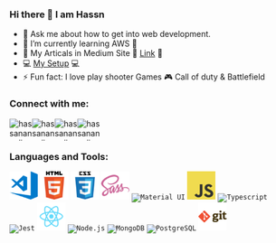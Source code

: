 ### Hi there 👋 I am Hassn

- 💬 Ask me about how to get into web development.
- 🌱 I’m currently learning AWS :dart: 
- 🔭 My Articals in Medium Site :link: [Link](https://medium.com/@hassanannajjar) :link: 
- :computer:  [My Setup](https://medium.com/@hassanannajjar/setup-your-device-as-a-web-developer-fa14632fde6d) :computer: 
- ⚡ Fun fact: I love play shooter Games :video_game: Call of duty & Battlefield

<!--
- 👯 I’m looking to collaborate on ...
- 🤔 I’m looking for help with ...
- 💬 Ask me about ...
- 📫 How to reach me: ...
- 😄 Pronouns: ...
[<img  alt="codeSTACKr.com" width="22px" src="https://raw.githubusercontent.com/iconic/open-iconic/master/svg/globe.svg" />](website)

-->
### Connect with me:
<div>
<a href='https://medium.com/@hassanannajjar'>
  <img align="left" alt="hassanannajjar | medium" width="40px" height='40px' src="https://cdn.jsdelivr.net/npm/simple-icons@v3/icons/medium.svg" />
</a>
<a href='https://twitter.com/hassanannajjar'>
<img align="left"  alt="hassanannajjar | Twitter" width="40px" height='40px' src="https://cdn.jsdelivr.net/npm/simple-icons@v3/icons/twitter.svg" />
</a>
<a href='https://www.linkedin.com/in/hassanannajjar/'>
 <img align="left"  alt="hassanannajjar | LinkedIn" width="40px" height='40px' src="https://cdn.jsdelivr.net/npm/simple-icons@v3/icons/linkedin.svg" />
</a>
<a href='https://www.hackerrank.com/hassanannajjar'>
 <img align="left" alt="hassanannajjar | hackerrank" width="40px" height='40px' src="https://cdn.jsdelivr.net/npm/simple-icons@v3/icons/hackerrank.svg" />
</a>
  </div>
  
<br/>
<br/>

### Languages and Tools:
<code><img  alt="Visual Studio Code" width="50px" src="https://raw.githubusercontent.com/github/explore/80688e429a7d4ef2fca1e82350fe8e3517d3494d/topics/visual-studio-code/visual-studio-code.png" /></code>
<code><img  alt="HTML5" width="50px" src="https://raw.githubusercontent.com/github/explore/80688e429a7d4ef2fca1e82350fe8e3517d3494d/topics/html/html.png" /></code>
<code><img  alt="CSS3" width="50px" src="https://raw.githubusercontent.com/github/explore/80688e429a7d4ef2fca1e82350fe8e3517d3494d/topics/css/css.png" /></code>
<code><img  alt="Sass" width="50px" src="https://raw.githubusercontent.com/github/explore/80688e429a7d4ef2fca1e82350fe8e3517d3494d/topics/sass/sass.png" /></code>
<code><img  alt="Material UI" width="50px" src="https://img-learnstack-io.sgp1.digitaloceanspaces.com/tool/E8gFxEvH9zx9YcepqkbD8TUVPXHmlANJ5qklZ6zK.jpeg" /></code>
<code><img  alt="JavaScript" width="50px" src="https://raw.githubusercontent.com/github/explore/80688e429a7d4ef2fca1e82350fe8e3517d3494d/topics/javascript/javascript.png" /></code>
<code><img  alt="Typescript" width="50px" src="https://miro.medium.com/max/816/1*mn6bOs7s6Qbao15PMNRyOA.png" /></code>
<code><img  alt="Jest" width="50px" src="https://cdn.auth0.com/blog/testing-react-with-jest/logo.png" /></code>
<code><img  alt="React" width="50px" src="https://raw.githubusercontent.com/github/explore/80688e429a7d4ef2fca1e82350fe8e3517d3494d/topics/react/react.png" /></code>
<code><img  alt="Node.js" width="50px" src="https://miro.medium.com/proxy/1*q9ww_u32hhpMaA-Q_s1ujw.png" /></code>
<code><img  alt="MongoDB" width="50px" src="https://i0.wp.com/www.disk91.com/wp-content/uploads/2018/02/mongodb-1.png?fit=413%2C484&ssl=1" /></code>
<code><img  alt="PostgreSQL" width="50px" src="https://developer.asustor.com/uploadIcons/0020_96009_1576292700_postgresql-icon.png" /></code>
<code><img  alt="Git" width="50px" src="https://raw.githubusercontent.com/github/explore/80688e429a7d4ef2fca1e82350fe8e3517d3494d/topics/git/git.png" /></code>
</br>
</br>
